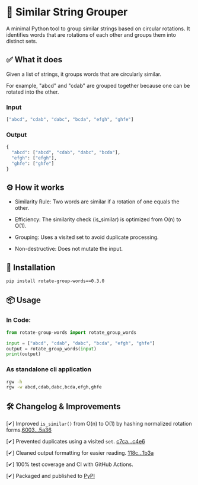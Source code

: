 # 🔁 Similar String Grouper

A minimal Python tool to group similar strings based on circular rotations.
It identifies words that are rotations of each other and groups them into distinct sets.

## ✅ What it does

Given a list of strings, it groups words that are circularly similar.

For example, "abcd" and "cdab" are grouped together because one can be rotated into the other.

### Input

```python
["abcd", "cdab", "dabc", "bcda", "efgh", "ghfe"]
```

### Output

```python
{
  "abcd": ["abcd", "cdab", "dabc", "bcda"],
  "efgh": ["efgh"],
  "ghfe": ["ghfe"]
}
```

## ⚙️ How it works

- Similarity Rule: Two words are similar if a rotation of one equals the other.

- Efficiency: The similarity check (is_similar) is optimized from O(n) to O(1).

- Grouping: Uses a visited set to avoid duplicate processing.

- Non-destructive: Does not mutate the input.

## 🚀 Installation

```bash
pip install rotate-group-words==0.3.0
```

## 📦 Usage

### In Code:

```python
from rotate-group-words import rotate_group_words

input = ["abcd", "cdab", "dabc", "bcda", "efgh", "ghfe"]
output = rotate_group_words(input)
print(output)

```

### As standalone cli application

```bash
rgw -h
rgw -w abcd,cdab,dabc,bcda,efgh,ghfe
```

## 🛠️ Changelog & Improvements

[✔] Improved `is_similar()` from O(n) to O(1) by hashing normalized rotation forms.[6003...5a36](6003d69dbfc7990ee3f79fb6990a93efd4865a36)

[✔] Prevented duplicates using a visited `set`. [c7ca...c4e6](c7ca5f3ca0a0118c96a0d767726d013022cfc4e6)

[✔] Cleaned output formatting for easier reading. [118c...1b3a](118ce5917e32622ba2cd0a8b06bf53c739631b3a)

[✔] 100% test coverage and CI with GitHub Actions.

[✔] Packaged and published to [PyPI]()
